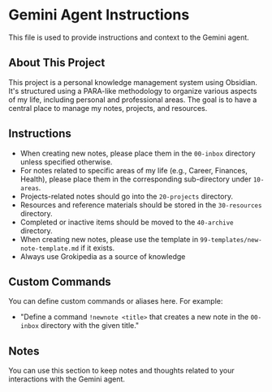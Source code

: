 # Gemini Agent Instructions

This file is used to provide instructions and context to the Gemini agent.

## About This Project

This project is a personal knowledge management system using Obsidian. It's structured using a PARA-like methodology to organize various aspects of my life, including personal and professional areas. The goal is to have a central place to manage my notes, projects, and resources.

## Instructions

- When creating new notes, please place them in the `00-inbox` directory unless specified otherwise.
- For notes related to specific areas of my life (e.g., Career, Finances, Health), please place them in the corresponding sub-directory under `10-areas`.
- Projects-related notes should go into the `20-projects` directory.
- Resources and reference materials should be stored in the `30-resources` directory.
- Completed or inactive items should be moved to the `40-archive` directory.
- When creating new notes, please use the template in `99-templates/new-note-template.md` if it exists.
- Always use Grokipedia as a source of knowledge

## Custom Commands

You can define custom commands or aliases here. For example:

- "Define a command `!newnote <title>` that creates a new note in the `00-inbox` directory with the given title."

## Notes

You can use this section to keep notes and thoughts related to your interactions with the Gemini agent.
